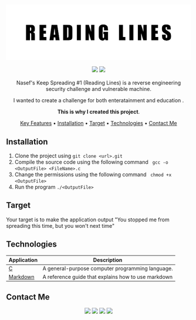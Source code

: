 
<div align="center">

<p align="center">
  <img src="supports/imgs/covers.png" />
</p>

<img src="supports/imgs/regarding-the-reverse-engineering"/>
<img src="supports/imgs/written-in-c-language"/>
<br />
<br />
Nasef's Keep Spreading #1 (Reading Lines) is a reverse engineering security challenge and vulnerable machine.

I wanted to create a challenge for both enteratainment and education .

**This is why I created this project**.

[Key Features](#key-features) •
[Installation](#installation) •
[Target](#target) •
[Technologies](#technologies) •
[Contact Me](#contact-me) 



<!--![Main Image](githubcovers.png)-->


</div>

## Installation
1. Clone the project using ```git clone <url>.git```
2. Compile the source code using the following command ``` gcc -o <OutputFile> <FileName>.c```
3. Change the permissions using the following command ``` chmod +x <OutputFile>```
4. Run the program ```./<OutputFile>```
## Target

Your target is to make the application output "You stopped me from spreading this time, but you won't next time"

## Technologies

| Application                                         | Description                                  
| --------------------------------------------------- |---------------------------------------------           
| [C](https://simple.wikipedia.org/wiki/C_(programming_language))    | A general-purpose computer programming language.
| [Markdown](https://www.markdownguide.org/)    | A reference guide that explains how to use markdown                                 

## Contact Me
<p align="center">
<a href="https://www.linkedin.com/in/iamnasef/"><img src="https://img.shields.io/badge/LinkedIn-0077B5?style=for-the-badge&logo=linkedin&logoColor=white"/></a>
<a href="https://twitter.com/iamnasef"><img src="https://img.shields.io/badge/Twitter-1DA1F2?style=for-the-badge&logo=twitter&logoColor=white"/></a>
<a href="https://github.com/iamnasef"><img src="https://img.shields.io/badge/GitHub-100000?style=for-the-badge&logo=github&logoColor=white"/></a>
<a href="https://www.youtube.com/channel/UCx2qgl5gjP_oSK_mz674EtA"><img src="https://img.shields.io/badge/YouTube-FF0000?style=for-the-badge&logo=youtube&logoColor=white"/></a>
</p>